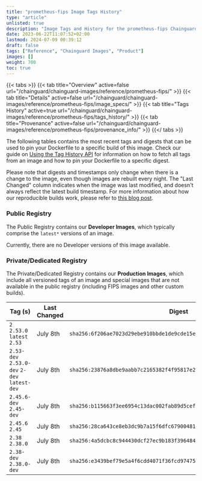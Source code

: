 ```yaml
---
title: "prometheus-fips Image Tags History"
type: "article"
unlisted: true
description: "Image Tags and History for the prometheus-fips Chainguard Image"
date: 2023-06-22T11:07:52+02:00
lastmod: 2024-07-09 00:39:12
draft: false
tags: ["Reference", "Chainguard Images", "Product"]
images: []
weight: 700
toc: true
---
```


{{< tabs >}}
{{< tab title="Overview" active=false url="/chainguard/chainguard-images/reference/prometheus-fips/" >}}
{{< tab title="Details" active=false url="/chainguard/chainguard-images/reference/prometheus-fips/image_specs/" >}}
{{< tab title="Tags History" active=true url="/chainguard/chainguard-images/reference/prometheus-fips/tags_history/" >}}
{{< tab title="Provenance" active=false url="/chainguard/chainguard-images/reference/prometheus-fips/provenance_info/" >}}
{{</ tabs >}}

The following tables contains the most recent tags and digests that can be used to pin your Dockerfile to a specific build of this image. Check our guide on [Using the Tag History API](/chainguard/chainguard-images/using-the-tag-history-api/) for information on how to fetch all tags from an image and how to pin your Dockerfile to a specific digest.

Please note that digests and timestamps only change when there is a change to the image, even though images are rebuilt every night. The "Last Changed" column indicates when the image was last modified, and doesn't always reflect the latest build timestamp. For more information about how our reproducible builds work, please refer to [this blog post](https://www.chainguard.dev/unchained/reproducing-chainguards-reproducible-image-builds).

### Public Registry
The Public Registry contains our **Developer Images**, which typically comprise the `latest*` versions of an image.

Currently, there are no Developer versions of this image available.

### Private/Dedicated Registry
The Private/Dedicated Registry contains our **Production Images**, which include all versioned tags of an image and special images that are not available in the public registry (including FIPS images and other custom builds).

| Tag (s)                                       | Last Changed | Digest                                                                    |
|-----------------------------------------------|--------------|---------------------------------------------------------------------------|
|  `2` `2.53.0` `latest` `2.53`                 | July 8th     | `sha256:6f206ae7023d29ebe910bbde1de9cde15ee27f5b6d601e8f8e6a61dc450db3d7` |
|  `2.53-dev` `2.53.0-dev` `2-dev` `latest-dev` | July 8th     | `sha256:23876a8dbe9aabb7c2165382f4f95817e2876416b9a3ae684a2c050bcbaa7f3e` |
|  `2.45.6-dev` `2.45-dev`                      | July 8th     | `sha256:b115663f3ee6954c13dac002fab89d5cefb789731690dd379ec27ed837923f46` |
|  `2.45.6` `2.45`                              | July 8th     | `sha256:28ca643ce8eb3dc9b7a15f6dfc67900481a936e212700c7ae8f64eea9c8b18d5` |
|  `2.38` `2.38.0`                              | July 8th     | `sha256:4a5dcbc8c944430dcf27ec9b183f3964845039ef7bd310094a04caa3582a18d5` |
|  `2.38-dev` `2.38.0-dev`                      | July 8th     | `sha256:e3439bef79e5a4f6cdd4071f36fcd974758d7d0785064588575fd3fbad127ca8` |

